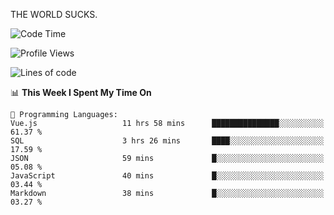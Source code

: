 THE WORLD SUCKS.

<!--START_SECTION:waka-->
![Code Time](http://img.shields.io/badge/Code%20Time-342%20hrs%2014%20mins-blue)

![Profile Views](http://img.shields.io/badge/Profile%20Views-0-blue)

![Lines of code](https://img.shields.io/badge/From%20Hello%20World%20I%27ve%20Written-1.8%20million%20lines%20of%20code-blue)

📊 **This Week I Spent My Time On** 

```text
💬 Programming Languages: 
Vue.js                   11 hrs 58 mins      ███████████████░░░░░░░░░░   61.37 % 
SQL                      3 hrs 26 mins       ████░░░░░░░░░░░░░░░░░░░░░   17.59 % 
JSON                     59 mins             █░░░░░░░░░░░░░░░░░░░░░░░░   05.08 % 
JavaScript               40 mins             █░░░░░░░░░░░░░░░░░░░░░░░░   03.44 % 
Markdown                 38 mins             █░░░░░░░░░░░░░░░░░░░░░░░░   03.27 % 
```


<!--END_SECTION:waka-->
